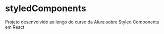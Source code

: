 # styledComponents
Projeto desenvolvido ao longo do curso da Alura sobre Styled Components em React
